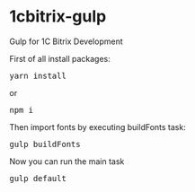 # 1cbitrix-gulp
Gulp for 1C Bitrix Development

First of all install packages:
<pre>yarn install</pre>
or
<pre>npm i</pre>
Then import fonts by executing buildFonts task:
<pre>gulp buildFonts</pre>
Now you can run the main task
<pre>gulp default</pre>
